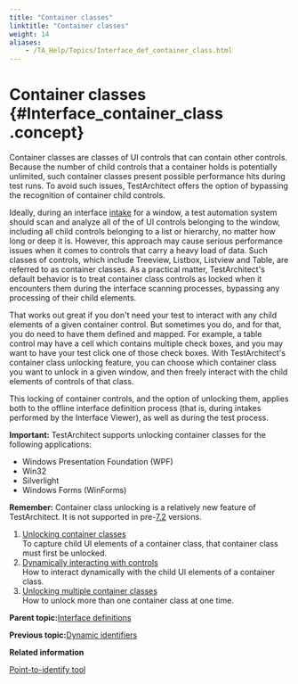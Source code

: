 ```yaml
--- 
title: "Container classes"
linktitle: "Container classes"
weight: 14
aliases: 
    - /TA_Help/Topics/Interface_def_container_class.html
---
```

# Container classes {#Interface_container_class .concept}

Container classes are classes of UI controls that can contain other controls. Because the number of child controls that a container holds is potentially unlimited, such container classes present possible performance hits during test runs. To avoid such issues, TestArchitect offers the option of bypassing the recognition of container child controls.

Ideally, during an interface [intake](Interface_def_intake.html) for a window, a test automation system should scan and analyze all of the of UI controls belonging to the window, including all child controls belonging to a list or hierarchy, no matter how long or deep it is. However, this approach may cause serious performance issues when it comes to controls that carry a heavy load of data. Such classes of controls, which include Treeview, Listbox, Listview and Table, are referred to as container classes. As a practical matter, TestArchitect's default behavior is to treat container class controls as locked when it encounters them during the interface scanning processes, bypassing any processing of their child elements.

That works out great if you don't need your test to interact with any child elements of a given container control. But sometimes you do, and for that, you do need to have them defined and mapped. For example, a table control may have a cell which contains multiple check boxes, and you may want to have your test click one of those check boxes. With TestArchitect's container class unlocking feature, you can choose which container class you want to unlock in a given window, and then freely interact with the child elements of controls of that class.

This locking of container controls, and the option of unlocking them, applies both to the offline interface definition process \(that is, during intakes performed by the Interface Viewer\), as well as during the test process.

**Important:** TestArchitect supports unlocking container classes for the following applications:

-   Windows Presentation Foundation \(WPF\)
-   Win32
-   Silverlight
-   Windows Forms \(WinForms\)

**Remember:** Container class unlocking is a relatively new feature of TestArchitect. It is not supported in pre-[7.2](../../TA_ReleaseNotes/DITA_source/Whats_New_7.2.html) versions.

1.  [Unlocking container classes](../../TA_Help/Topics/Interface_def_container_class_unlock.html)  
To capture child UI elements of a container class, that container class must first be unlocked.
2.  [Dynamically interacting with controls](../../TA_Help/Topics/Container_class_click_control_dynamically.html)  
How to interact dynamically with the child UI elements of a container class.
3.  [Unlocking multiple container classes](../../TA_Help/Topics/Interface_def_container_class_unlock_settings.html)  
How to unlock more than one container class at one time.

**Parent topic:**[Interface definitions](../../TA_Help/Topics/Interface_def.html)

**Previous topic:**[Dynamic identifiers](../../TA_Help/Topics/The_test_language_dynamic_identifiers.html)

**Related information**  


[Point-to-identify tool](../../TA_Help/Topics/Interface_def_client_interface_tool_identify.html)

